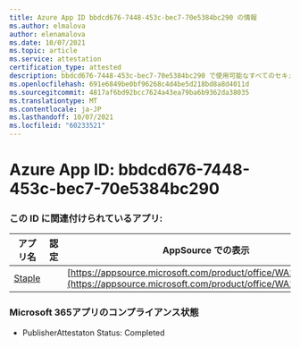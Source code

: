 ```yaml
---
title: Azure App ID bbdcd676-7448-453c-bec7-70e5384bc290 の情報
ms.author: elmalova
author: elenamalova
ms.date: 10/07/2021
ms.topic: article
ms.service: attestation
certification_type: attested
description: bbdcd676-7448-453c-bec7-70e5384bc290 で使用可能なすべてのセキュリティおよびコンプライアンス情報。
ms.openlocfilehash: 691e6849be0bf96268c4d4be5d218bd8a8d4011d
ms.sourcegitcommit: 4817af6bd92bcc7624a43ea79ba6b9362da38035
ms.translationtype: MT
ms.contentlocale: ja-JP
ms.lasthandoff: 10/07/2021
ms.locfileid: "60233521"
---
```

# <a name="azure-app-id-bbdcd676-7448-453c-bec7-70e5384bc290"></a>Azure App ID: bbdcd676-7448-453c-bec7-70e5384bc290


### <a name="apps-associated-with-this-id"></a>この ID に関連付けられているアプリ:
| **アプリ名** | **認定** | **AppSource での表示** |
|--------------|---------------|-----------------------|
| [Staple](https://docs.microsoft.com/microsoft-365-app-certification/forward/WA200003281) |  | [https://appsource.microsoft.com/product/office/WA200003281](https://appsource.microsoft.com/product/office/WA200003281) |

### <a name="microsoft-365-app-compliance-status"></a>Microsoft 365アプリのコンプライアンス状態
- PublisherAttestaton Status: Completed
